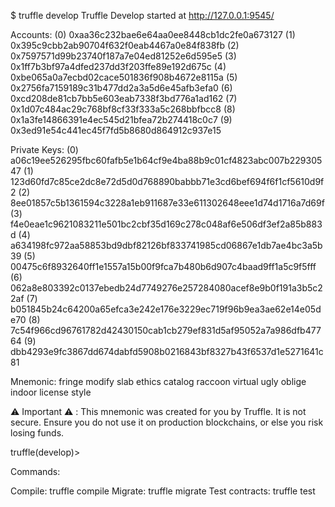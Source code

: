 $ truffle develop
Truffle Develop started at http://127.0.0.1:9545/

Accounts:
(0) 0xaa36c232bae6e64aa0ee8448cb1dc2fe0a673127
(1) 0x395c9cbb2ab90704f632f0eab4467a0e84f838fb
(2) 0x7597571d99b23740f187a7e04ed81252e6d595e5
(3) 0x1ff7b3bf97a4dfed237dd3f203ffe89e192d675c
(4) 0xbe065a0a7ecbd02cace501836f908b4672e8115a
(5) 0x2756fa7159189c31b477dd2a3a5d6e45afb3efa0
(6) 0xcd208de81cb7bb5e603eab7338f3bd776a1ad162
(7) 0x1d07c484ac29c768bf8cf33f333a5c268bbfbcc8
(8) 0x1a3fe14866391e4ec545d21bfea72b274418c0c7
(9) 0x3ed91e54c441ec45f7fd5b8680d864912c937e15

Private Keys:
(0) a06c19ee526295fbc60fafb5e1b64cf9e4ba88b9c01cf4823abc007b22930547
(1) 123d60fd7c85ce2dc8e72d5d0d768890babbb71e3cd6bef694f6f1cf5610d9f2
(2) 8ee01857c5b1361594c3228a1eb911687e33e611302648eee1d74d1716a7d69f
(3) f4e0eae1c9621083211e501bc2cbf35d169c278c048af6e506df3ef2a85b883d
(4) a634198fc972aa58853bd9dbf82126bf833741985cd06867e1db7ae4bc3a5b39
(5) 00475c6f8932640ff1e1557a15b00f9fca7b480b6d907c4baad9ff1a5c9f5fff
(6) 062a8e803392c0137ebedb24d7749276e257284080acef8e9b0f191a3b5c22af
(7) b051845b24c64200a65efca3e242e176e3229ec719f96b9ea3ae62e14e05de70
(8) 7c54f966cd96761782d42430150cab1cb279ef831d5af95052a7a986dfb47764
(9) dbb4293e9fc3867dd674dabfd5908b0216843bf8327b43f6537d1e5271641c81

Mnemonic: fringe modify slab ethics catalog raccoon virtual ugly oblige indoor license style

⚠️  Important ⚠️  : This mnemonic was created for you by Truffle. It is not secure.
Ensure you do not use it on production blockchains, or else you risk losing funds.

truffle(develop)> 

Commands:

  Compile:        truffle compile
  Migrate:        truffle migrate
  Test contracts: truffle test